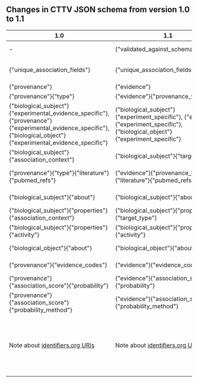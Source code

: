 ## Changes in CTTV JSON schema from version 1.0 to 1.1

1.0 | 1.1 | Description
--------|--------|--------
-|{"validated_against_schema_version"}|This is a **required field**. Please indicate which version of the CTTV schema you have validated your JSON data against.
{"unique_association_fields"}|{"unique_association_fields"}|This is the same as before. Just to clarify, if you have an array of values that make a particular key unique, please provide these as comma-separated concatenated values. [See example](../help/README.md#7-what-is-the-unique_association_fields-codeblock-in-the-json).
{"provenance"}|{"evidence"}| Field has been renamed.
{"provenance"}{"type"}|{"evidence"}{"provenance_type"}|Field has been renamed.
{"biological_subject"}{"experimental_evidence_specific"}, {"provenance"}{"experimental_evidence_specific"}, {"biological_object"}{"experimental_evidence_specific"}|{"biological_subject"}{"experiment_specific"}, {"evidence"}{"experiment_specific"}, {"biological_object"}{"experiment_specific"}|Fields have been renamed.
{"biological_subject"}{"association_context"}|{"biological_subject"}{"target_type"}|Field has been renamed.
{"provenance"}{"type"}{"literature"}{"pubmed_refs"}|{"evidence"}{"provenance_type"}{"literature"}{"pubmed_refs"}|This used to be an array of integers. Now it is an array of "http://identifiers.org/pubmed/[0-9]+$" pattern-matched URIs.  [See help](../help/README.md#miriam-registry-questions)
{"biological_subject"}{"about"}|{"biological_subject"}{"about"}| Now an array of "^http://identifiers.org/.+/.+" pattern-matched URIs. [See help](../help/README.md#miriam-registry-questions)
{"biological_subject"}{"properties"}{"association_context"}|{"biological_subject"}{"properties"}{"target_type"}| Now a  "^http://identifiers.org/cttv[.]{1,1}target/.+$" pattern-matched URI. [See help](../json_schema/cttv_uris_namespaces.md)
{"biological_subject"}{"properties"}{"activity"}|{"biological_subject"}{"properties"}{"activity"}| Now a  "^http://identifiers.org/cttv[.]{1,1}activity/.+$" pattern-matched URI. [See help](../json_schema/cttv_uris_namespaces.md)
{"biological_object"}{"about"}|{"biological_object"}{"about"}| Now an array of "^http://identifiers.org/.+/.+" pattern-matched URIs. [See help](../help/README.md#miriam-registry-questions)
{"provenance"}{"evidence_codes"}|{"evidence"}{"evidence_codes"}|Now an array of "^http://identifiers.org/eco/ECO:[0-9]{7,7}$" pattern-matched URIs. [See help](../help/README.md#1-which-evidence-codes-should-i-use)
{"provenance"}{"association_score"}{"probability"}|{"evidence"}{"association_score"}{"probability"}|This is now a **required field**. Set to 'null' if it does not apply. [See help](../help/README.md#9-association_scoreprobability-is-a-required-field-but-what-if-my-dataset-doesnt-estimate-probability)
{"provenance"}{"association_score"}{"probability_method"}|{"evidence"}{"association_score"}{"probability_method"}|This is now a **required field**. Set to 'null' if it does not apply. [See help](../help/README.md#9-association_scoreprobability-is-a-required-field-but-what-if-my-dataset-doesnt-estimate-probability)
Note about [identifiers.org URIs](http://www.ebi.ac.uk/miriam/main/collections/)|Note about [identifiers.org URIs](http://www.ebi.ac.uk/miriam/main/collections/)|**Please make sure you use the correct URIs!** e.g. experimental factors ontology (EFO) = [http://identifiers.org/efo/nnnnnnn](http://www.ebi.ac.uk/miriam/main/collections/MIR:00000391), evidence codes ontology (ECO) = [http://identifiers.org/eco/ECO:nnnnnnn](http://www.ebi.ac.uk/miriam/main/collections/MIR:00000055), Orphanet = [http://identifiers.org/orphanet/nnnnn](http://www.ebi.ac.uk/miriam/main/collections/MIR:00000220)

